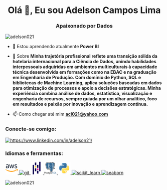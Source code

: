 <h1 align="center">Olá 👋, Eu sou Adelson Campos Lima</h1>
<h3 align="center">Apaixonado por Dados</h3>

<p align="left"> <img src="https://komarev.com/ghpvc/?username=adelson021&label=Profile%20views&color=0e75b6&style=flat" alt="adelson021" /> </p>

- 🌱 Estou aprendendo atualmente **Power BI**

- 💬 Sobre **Minha trajetória profissional reflete uma transição sólida da hotelaria internacional para a Ciência de Dados, unindo habilidades interpessoais adquiridas em ambientes multiculturais à capacidade técnica desenvolvida em formações como na EBAC e na graduação em Engenharia de Produção. Com domínio de Python, SQL e bibliotecas de Machine Learning, aplica soluções baseadas em dados para otimização de processos e apoio a decisões estratégicas. Minha experiência combina análise de dados, estatística, visualização e engenharia de recursos, sempre guiada por um olhar analítico, foco em resultados e paixão por inovação e aprendizagem contínua.**

- 📫 Como chegar até mim **acl021@yahoo.com**

<h3 align="left">Conecte-se comigo:</h3>
<p align="left">
<a href="https://linkedin.com/in/https://www.linkedin.com/in/adelson21/" target="blank"><img align="center" src="https://raw.githubusercontent.com/rahuldkjain/github-profile-readme-generator/master/src/images/icons/Social/linked-in-alt.svg" alt="https://www.linkedin.com/in/adelson21/" height="30" width="40" /></a>
</p>

<h3 align="left">Idiomas e ferramentas:</h3>
<p align="left"> <a href="https://aws.amazon.com" target="_blank" rel="noreferrer"> <img src="https://raw.githubusercontent.com/devicons/devicon/master/icons/amazonwebservices/amazonwebservices-original-wordmark.svg" alt="aws" width="40" height="40"/> </a> <a href="https://git-scm.com/" target="_blank" rel="noreferrer"> <img src="https://www.vectorlogo.zone/logos/git-scm/git-scm-icon.svg" alt="git" width="40" height="40"/> </a> <a href="https://pandas.pydata.org/" target="_blank" rel="noreferrer"> <img src="https://raw.githubusercontent.com/devicons/devicon/2ae2a900d2f041da66e950e4d48052658d850630/icons/pandas/pandas-original.svg" alt="pandas" width="40" height="40"/> </a> <a href="https://www.postgresql.org" target="_blank" rel="noreferrer"> <img src="https://raw.githubusercontent.com/devicons/devicon/master/icons/postgresql/postgresql-original-wordmark.svg" alt="postgresql" width="40" height="40"/> </a> <a href="https://www.python.org" target="_blank" rel="noreferrer"> <img src="https://raw.githubusercontent.com/devicons/devicon/master/icons/python/python-original.svg" alt="python" width="40" height="40"/> </a> <a href="https://scikit-learn.org/" target="_blank" rel="noreferrer"> <img src="https://upload.wikimedia.org/wikipedia/commons/0/05/Scikit_learn_logo_small.svg" alt="scikit_learn" width="40" height="40"/> </a> <a href="https://seaborn.pydata.org/" target="_blank" rel="noreferrer"> <img src="https://seaborn.pydata.org/_images/logo-mark-lightbg.svg" alt="seaborn" largura="40" altura="40"/> </a> </p>

<p> <img align="center" src="https://github-readme-stats.vercel.app/api?username=adelson021&show_icons=true&locale=en" alt="adelson021" /></p>



